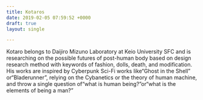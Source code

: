 ```yaml
---
title: Kotaros
date: 2019-02-05 07:59:52 +0000
draft: true
layout: single

---
```

Kotaro belongs to Daijiro Mizuno Laboratory at Keio University SFC and is researching on the possible futures of post-human body based on design research method with keywords of fashion, dolls, death, and modification. His works are inspired by Cyberpunk Sci-Fi works like“Ghost in the Shell” or“Bladerunner”, relying on the Cybanetics or the theory of human machine, and throw a single question of“what is human being?”or“what is the elements of being a man?”